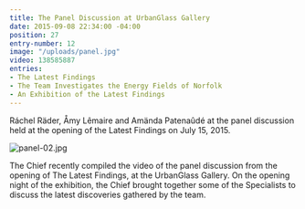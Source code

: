 ```yaml
---
title: The Panel Discussion at UrbanGlass Gallery
date: 2015-09-08 22:34:00 -04:00
position: 27
entry-number: 12
image: "/uploads/panel.jpg"
video: 138585887
entries:
- The Latest Findings
- The Team Investigates the Energy Fields of Norfolk
- An Exhibition of the Latest Findings
---
```


Ráchel Räder, Åmy Lêmaire and Amända Patenaûdé at the panel discussion held at the opening of the Latest Findings on July 15, 2015.

![panel-02.jpg](/uploads/panel-02.jpg)

The Chief recently compiled the video of the panel discussion from the opening of The Latest Findings, at the UrbanGlass Gallery.  On the opening night of the exhibition, the Chief brought together some of the Specialists to discuss the latest discoveries gathered by the team.
